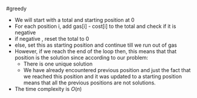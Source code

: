 #greedy 
- We will start with a total and starting position at 0
- For each position i, add gas[i] - cost[i] to the total and check if it is negative
- if negative , reset the total to 0
- else, set this as starting position and continue till we run out of gas
- However, if we reach the end of the loop then, this means that that position is the solution since according to our problem:
	- There is one unique solution
	- We have already encountered previous position and just the fact that we reached this position and it was updated to a starting position means that all the previous positions are not solutions.
- The time complexity is $O(n)$
